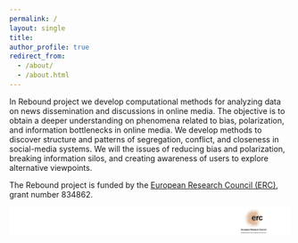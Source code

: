```yaml
---
permalink: /
layout: single
title: 
author_profile: true
redirect_from: 
  - /about/
  - /about.html
---
```


In Rebound project we develop computational methods for analyzing data on news dissemination and discussions in online media. The objective is to obtain a deeper understanding on phenomena related to bias, polarization, and information bottlenecks in online media. We develop methods to discover structure and patterns of segregation, conflict, and closeness in social-media systems. We will the issues of reducing bias and polarization, breaking information silos, and creating awareness of users to explore alternative viewpoints.

The Rebound project is funded by the [European Research Council (ERC)](https://erc.europa.eu), grant number 834862.

![ERC](/images/LOGO_ERC_right.jpg)
